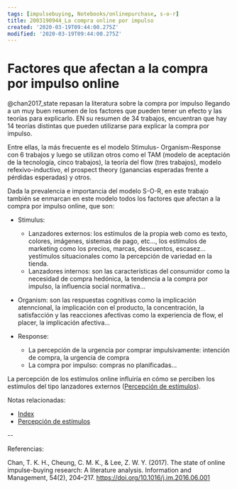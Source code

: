 ```yaml
---
tags: [impulsebuying, Notebooks/onlinepurchase, s-o-r]
title: 2003190944_La compra online por impulso
created: '2020-03-19T09:44:00.275Z'
modified: '2020-03-19T09:44:00.275Z'
---
```


# Factores que afectan a la compra por impulso online 


@chan2017_state repasan la literatura sobre la compra por impulso llegando a un muy buen resumen de los factores que pueden tener un efecto y las teorías para explicarlo. EN su resumen de 34 trabajos, encuentran que hay 14 teorías distintas que pueden utilizarse para explicar la compra por impulso.

Entre ellas, la más frecuente es el modelo Stimulus- Organism-Response con 6 trabajos y luego se utilizan otros como el TAM (modelo de aceptación de la tecnología, cinco trabajos), la teoría del flow (tres trabajos), modelo refexivo-inductivo, el prospect theory (ganancias esperadas frente a pérdidas esperadas) y otros.

Dada la prevalencia e importancia del modelo S-O-R, en este trabajo también se enmarcan en este modelo todos los factores que afectan a la compra por impulso online, que son:

- Stimulus:
  - Lanzadores externos: los estímulos de la propia web como es texto, colores, imágenes, sistemas de pago, etc..., los estímulos de marketing como los precios, marcas, descuentos, escasez... yestímulos situacionales como la percepción de variedad en la tienda.
  - Lanzadores internos: son las características del consumidor como la necesidad de compra hedónica, la tendencia a la compra por impulso, la influencia social normativa...

- Organism: son las respuestas cognitivas como la implicación atenncional, la implicación con el producto, la concentración, la satisfacción y las reacciones afectivas como la experiencia de flow, el placer, la implicación afectiva...

- Response: 
  - La percepción de la urgencia por comprar impulsivamente: intención de compra, la urgencia de compra
  - La compra por impulso: compras no planificadas...

La percepción de los estímulos online influiría en cómo se perciben los estímulos del tipo lanzadores externos ([Percepción de estímulos](2003161131_unificacion_percepcion_ecologia_construccion.md)). 

Notas relacionadas:


- [Index](_2003101705_index.md)
- [Percepción de estímulos](2003161131_unificacion_percepcion_ecologia_construccion.md)


--

Referencias:

Chan, T. K. H., Cheung, C. M. K., & Lee, Z. W. Y. (2017). The state of online impulse-buying research: A literature analysis. Information and Management, 54(2), 204–217. https://doi.org/10.1016/j.im.2016.06.001

